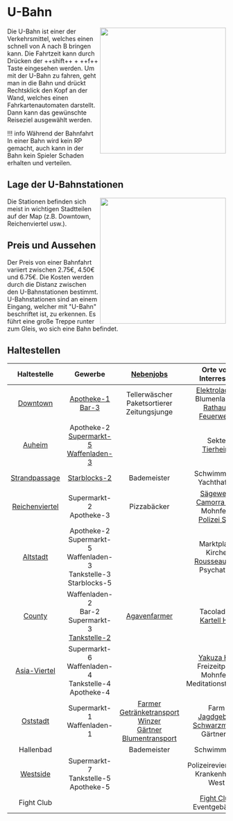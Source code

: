 # U-Bahn


<img align="right" width="290" eight="200" src="../../../assets/image/Öpnv/UBahn.png">


Die U-Bahn ist einer der Verkehrsmittel, welches einen schnell von A nach B bringen kann. Die Fahrtzeit kann durch Drücken der ++shift++ + ++f++ Taste eingesehen werden. Um mit der U-Bahn zu fahren, geht man in die Bahn und drückt Rechtsklick den Kopf an der Wand, welches einen Fahrkartenautomaten darstellt. Dann kann das gewünschte Reiseziel ausgewählt werden.

!!! info Während der Bahnfahrt
    In einer Bahn wird kein RP gemacht, auch kann in der Bahn kein Spieler Schaden erhalten und verteilen.

## Lage der U-Bahnstationen


<img align="right" width="290" eight="200" src="../../../assets/image/Öpnv/UBahnstation.png">


Die Stationen befinden sich meist in wichtigen Stadtteilen auf der Map (z.B. Downtown, Reichenviertel usw.).

## Preis und Aussehen
Der Preis von einer Bahnfahrt variiert zwischen 2.75€, 4.50€ und 6.75€. Die Kosten werden durch die Distanz zwischen den U-Bahnstationen bestimmt.
U-Bahnstationen sind an einem Eingang, welcher mit "U-Bahn" beschriftet ist, zu erkennen. Es führt eine große Treppe runter zum Gleis, wo sich eine Bahn befindet.

## Haltestellen

| Haltestelle | Gewerbe | [Nebenjobs](../../pages/nebenjobs/nebenjobs.md) | Orte von Interresse|
| :-: | :-: | :-: | :-: |
| [Downtown](../../pages/gebiete/downtown.md) | [Apotheke-1](../../pages/biz/apotheke.md) <br> [Bar-3](../../pages/biz/bar.md) | Tellerwäscher <br> Paketsortierer <br> Zeitungsjunge | [Elektroladen](../../pages/allgemein/handy.md) <br> Blumenladen <br> [Rathaus](../../pages/orte/rathaus.md) <br> [Feuerwehr](../../pages/fraktionen/rettungsdienst.md) |
| [Auheim](../../pages/gebiete/ganggebiet.md) | Apotheke-2 <br> [Supermarkt-5](../../pages/biz/supermarkt.md) <br> [Waffenladen-3](../../pages/biz/waffenladen.md) |  | Sekte <br> [Tierheim](../../pages/gebäude/tierheim.md) |
| [Strandpassage](../../pages/gebiete/strandpassage.md) | [Starblocks-2](../../pages/biz/starblocks.md) | Bademeister | Schwimmbad <br> Yachthafen |
| [Reichenviertel](../../pages/gebiete/reichenviertel.md) | Supermarkt-2 <br> Apotheke-3 | Pizzabäcker | [Sägewerk](../../pages/nebenjobs/sägewerk.md) <br> [Camorra HQ](../../pages/fraktionen/camorra.md) <br> Mohnfeld <br> [Polizei Süd](../../pages/fraktionen/polizei.md) |
| [Altstadt](../gebiete/altstadt.md) | Apotheke-2 <br> Supermarkt-5 <br> Waffenladen-3 <br> Tankstelle-3 <br> Starblocks-5 |  | Marktplatz <br> Kirche <br> [Rousseau HQ](../fraktionen/rousseau.md) <br> Psychatrie |
| [County](../../pages/gebiete/county.md) | Waffenladen-2 <br> Bar-2 <br> Supermarkt-3 <br> [Tankstelle-2](../../pages/biz/tankstelle.md) | [Agavenfarmer](../nebenjobs/agavenfarmer.md) | Tacoladen <br> [Kartell HQ](../../pages/fraktionen/kartell.md) |
| [Asia-Viertel](../../pages/gebiete/asiaviertel.md) | Supermarkt-6 <br> Waffenladen-4 <br> Tankstelle-4 <br> Apotheke-4 |  | [Yakuza HQ](../../pages/fraktionen/yakuza.md) <br> Freizeitpark <br> Mohnfeld <br> Meditationstempel |
| [Oststadt](../../pages/gebiete/oststadt.md) | Supermarkt-1 <br> Waffenladen-1 |  [Farmer](../nebenjobs/farmer.md) <br> [Getränketransport](../nebenjobs/getränketransport.md) <br> [Winzer](../nebenjobs/winzer.md) <br> [Gärtner](../nebenjobs/gärtner.md) <br> [Blumentransport](../nebenjobs/blumentransport.md) | Farm <br> [Jagdgebiet](../../pages/nebenjobs/jagd.md) <br> [Schwarzmarkt](../../pages/orte/schwarzmarkt.md) <br> Gärtnerei |
| Hallenbad | | Bademeister | Schwimmbad |
| [Westside](../../pages/gebiete/westside.md) | Supermarkt-7 <br> Tankstelle-5 <br> Apotheke-5 |  | Polizeirevier West <br> Krankenhaus West |
| Fight Club | | | [Fight Club](../../pages/gebäude/fightclub.md) <br> Eventgebäude |
